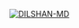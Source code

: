   <a href="https://github.com/Dilshan841/Dilshan841/fork"><img title="DILSHAN-MD" src="https://img.shields.io/badge/FORK-⃞DILSHAN MD⃞-h?color=blue&style=for-the-badge&logo=stackshare"></a>
<!---
Dilshan841/Dilshan841 is a ✨ special ✨ repository because its `README.md` (this file) appears on your GitHub profile.
You can click the Preview link to take a look at your changes.
--->
